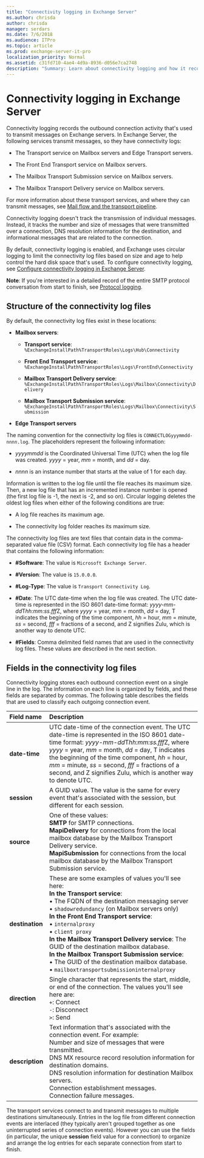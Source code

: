 ```yaml
---
title: "Connectivity logging in Exchange Server"
ms.author: chrisda
author: chrisda
manager: serdars
ms.date: 7/6/2018
ms.audience: ITPro
ms.topic: article
ms.prod: exchange-server-it-pro
localization_priority: Normal
ms.assetid: c31fd710-4ae4-4d9a-8936-d056e7ca2748
description: "Summary: Learn about connectivity logging and how it records outbound connection activity for transmitting messages in Exchange Server 2016 or 2019."
---
```


# Connectivity logging in Exchange Server

Connectivity logging records the outbound connection activity that's used to transmit messages on Exchange servers. In Exchange Server, the following services transmit messages, so they have connectivity logs:
  
- The Transport service on Mailbox servers and Edge Transport servers.
    
- The Front End Transport service on Mailbox servers.
    
- The Mailbox Transport Submission service on Mailbox servers.
    
- The Mailbox Transport Delivery service on Mailbox servers.
    
For more information about these transport services, and where they can transmit messages, see [Mail flow and the transport pipeline](../../mail-flow/mail-flow.md).
  
 Connectivity logging doesn't track the transmission of individual messages. Instead, it tracks the number and size of messages that were transmitted over a connection, DNS resolution information for the destination, and informational messages that are related to the connection.
  
By default, connectivity logging is enabled, and Exchange uses circular logging to limit the connectivity log files based on size and age to help control the hard disk space that's used. To configure connectivity logging, see [Configure connectivity logging in Exchange Server](configure-connectivity-logging.md).
  
 **Note**: If you're interested in a detailed record of the entire SMTP protocol conversation from start to finish, see [Protocol logging](../../mail-flow/connectors/protocol-logging.md).
  
## Structure of the connectivity log files
<a name="Structure"> </a>

By default, the connectivity log files exist in these locations:
  
- **Mailbox servers**:
    
  - **Transport service**: `%ExchangeInstallPath%TransportRoles\Logs\Hub\Connectivity`
    
  - **Front End Transport service**: `%ExchangeInstallPath%TransportRoles\Logs\FrontEnd\Connectivity`
    
  - **Mailbox Transport Delivery service**: `%ExchangeInstallPath%TransportRoles\Logs\Mailbox\Connectivity\Delivery`
    
  - **Mailbox Transport Submission service**: `%ExchangeInstallPath%TransportRoles\Logs\Mailbox\Connectivity\Submission`
    
- **Edge Transport servers**
    
The naming convention for the connectivity log files is `CONNECTLOGyyymmdd-nnnn.log`. The placeholders represent the following information:
  
- _yyyymmdd_ is the Coordinated Universal Time (UTC) when the log file was created. _yyyy_ = year, _mm_ = month, and _dd_ = day.
    
- _nnnn_ is an instance number that starts at the value of 1 for each day.
    
Information is written to the log file until the file reaches its maximum size. Then, a new log file that has an incremented instance number is opened (the first log file is -1, the next is -2, and so on). Circular logging deletes the oldest log files when either of the following conditions are true:
  
- A log file reaches its maximum age.
    
- The connectivity log folder reaches its maximum size.
    
The connectivity log files are text files that contain data in the comma-separated value file (CSV) format. Each connectivity log file has a header that contains the following information:
  
- **#Software**: The value is `Microsoft Exchange Server`.
    
- **#Version**: The value is `15.0.0.0`.
    
- **#Log-Type**: The value is `Transport Connectivity Log`.
    
- **#Date**: The UTC date-time when the log file was created. The UTC date-time is represented in the ISO 8601 date-time format: *yyyy-mm-dd*T*hh:mm:ss.fff*Z, where _yyyy_ = year, _mm_ = month, _dd_ = day, T indicates the beginning of the time component, _hh_ = hour, _mm_ = minute, _ss_ = second, _fff_ = fractions of a second, and Z signifies Zulu, which is another way to denote UTC.
    
- **#Fields**: Comma delimited field names that are used in the connectivity log files. These values are described in the next section.
    
## Fields in the connectivity log files
<a name="Info"> </a>

Connectivity logging stores each outbound connection event on a single line in the log. The information on each line is organized by fields, and these fields are separated by commas. The following table describes the fields that are used to classify each outgoing connection event.
  
|**Field name**|**Description**|
|:-----|:-----|
|**date-time** <br/> |UTC date-time of the connection event. The UTC date-time is represented in the ISO 8601 date-time format: *yyyy-mm-dd*T*hh:mm:ss.fff*Z, where _yyyy_ = year, _mm_ = month, _dd_ = day, T indicates the beginning of the time component, _hh_ = hour, _mm_ = minute, _ss_ = second, _fff_ = fractions of a second, and Z signifies Zulu, which is another way to denote UTC.  <br/> |
|**session** <br/> |A GUID value. The value is the same for every event that's associated with the session, but different for each session.  <br/> |
|**source** <br/> |One of these values:  <br/> **SMTP** for SMTP connections.  <br/> **MapiDelivery** for connections from the local mailbox database by the Mailbox Transport Delivery service.  <br/> **MapiSubmission** for connections from the local mailbox database by the Mailbox Transport Submission service.  <br/> |
|**destination** <br/> |These are some examples of values you'll see here:  <br/> **In the Transport service**:  <br/> • The FQDN of the destination messaging server  <br/> • `shadowredundancy` (on Mailbox servers only)  <br/> **In the Front End Transport service**:  <br/> • `internalproxy` <br/> • `client proxy` <br/> **In the Mailbox Transport Delivery service**: The GUID of the destination mailbox database.  <br/> **In the Mailbox Transport Submission service**:  <br/> • The GUID of the destination mailbox database.  <br/> • `mailboxtransportsubmissioninternalproxy` <br/> |
|**direction** <br/> |Single character that represents the start, middle, or end of the connection. The values you'll see here are:  <br/> `+`: Connect  <br/> `-`: Disconnect  <br/> `>`: Send  <br/> |
|**description** <br/> |Text information that's associated with the connection event. For example:  <br/> Number and size of messages that were transmitted.  <br/> DNS MX resource record resolution information for destination domains.  <br/> DNS resolution information for destination Mailbox servers.  <br/> Connection establishment messages.  <br/> Connection failure messages.  <br/> |
   
The transport services connect to and transmit messages to multiple destinations simultaneously. Entries in the log file from different connection events are interlaced (they typically aren't grouped together as one uninterrupted series of connection events). However you can use the fields (in particular, the unique **session** field value for a connection) to organize and arrange the log entries for each separate connection from start to finish.
  

